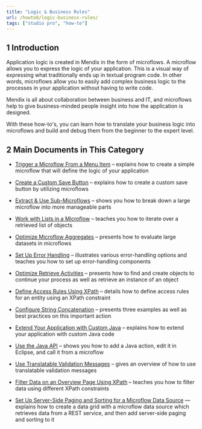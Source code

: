 ```yaml
---
title: "Logic & Business Rules"
url: /howto8/logic-business-rules/
tags: ["studio pro", "how-to"]
---
```


## 1 Introduction 

Application logic is created in Mendix in the form of microflows. A microflow allows you to express the logic of your application. This is a visual way of expressing what traditionally ends up in textual program code. In other words, microflows allow you to easily add complex business logic to the processes in your application without having to write code.

Mendix is all about collaboration between business and IT, and microflows help to give business-minded people insight into how the application is designed.

With these how-to's, you can learn how to translate your business logic into microflows and build and debug them from the beginner to the expert level.

## 2 Main Documents in This Category

* [Trigger a Microflow From a Menu Item](/howto/logic-business-rules/trigger-microflow-from-menu-item/) – explains how to create a simple microflow that will define the logic of your application

* [Create a Custom Save Button](/howto/logic-business-rules/create-a-custom-save-button/) – explains how to create a custom save button by utilizing microflows

* [Extract & Use Sub-Microflows](/howto/logic-business-rules/extract-and-use-sub-microflows/) – shows you how to break down a large microflow into more manageable parts

* [Work with Lists in a Microflow](/howto/logic-business-rules/working-with-lists-in-a-microflow/) – teaches you how to iterate over a retrieved list of objects

* [Optimize Microflow Aggregates](/howto/logic-business-rules/optimizing-microflow-aggregates/) – presents how to evaluate large datasets in microflows

* [Set Up Error Handling](/howto/logic-business-rules/set-up-error-handling/) – illustrates various error-handling options and teaches you how to set up error-handling components

* [Optimize Retrieve Activities](/howto/logic-business-rules/optimizing-retrieve-activities/) – presents how to find and create objects to continue your process as well as retrieve an instance of an object

* [Define Access Rules Using XPath](/howto/logic-business-rules/define-access-rules-using-xpath/) – details how to define access rules for an entity using an XPath constraint

* [Configure String Concatenation](/howto/logic-business-rules/string-concatenation/) – presents three examples as well as best practices on this important action

* [Extend Your Application with Custom Java](/howto/logic-business-rules/extending-your-application-with-custom-java/) – explains how to extend your application with custom Java code

* [Use the Java API](/howto/logic-business-rules/java-api-tutorial/) – shows you how to add a Java action, edit it in Eclipse, and call it from a microflow

* [Use Translatable Validation Messages](/howto/logic-business-rules/translatable-validation-messages/) – gives an overview of how to use translatable validation messages

* [Filter Data on an Overview Page Using XPath](/howto/logic-business-rules/filtering-data-on-an-overview-page/) – teaches you how to filter data using different XPath constraints

* [Set Up Server-Side Paging and Sorting for a Microflow Data Source](/howto/logic-business-rules/server-side-paging/) — explains how to create a data grid with a microflow data source which retrieves data from a REST service, and then add server-side paging and sorting to it